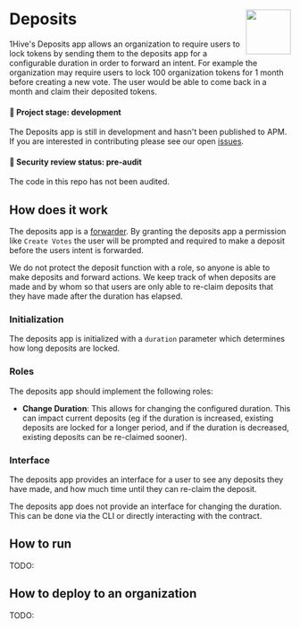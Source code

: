 # Deposits <img align="right" src="https://github.com/1Hive/website/blob/master/website/static/img/bee.png" height="80px" />

1Hive's Deposits app allows an organization to require users to lock tokens by sending them to the deposits app for a configurable duration in order to forward an intent. For example the organization may require users to lock 100 organization tokens for 1 month before creating a new vote. The user would be able to come back in a month and claim their deposited tokens. 

#### 🐲 Project stage: development

The Deposits app is still in development and hasn't been published to APM. If you are interested in contributing please see our open [issues](https://github.com/1hive/deposits-app/issues).

#### 🚨 Security review status: pre-audit

The code in this repo has not been audited.

## How does it work

The deposits app is a [forwarder](https://hack.aragon.org/docs/forwarding-intro). By granting the deposits app a permission like `Create Votes` the user will be prompted and required to make a deposit before the users intent is forwarded. 

We do not protect the deposit function with a role, so anyone is able to make deposits and forward actions. We keep track of when deposits are made and by whom so that users are only able to re-claim deposits that they have made after the duration has elapsed.

### Initialization

The deposits app is initialized with a `duration` parameter which determines how long deposits are locked. 

### Roles
The deposits app should implement the following roles:

- **Change Duration**: This allows for changing the configured duration. This can impact current deposits (eg if the duration is increased, existing deposits are locked for a longer period, and if the duration is decreased, existing deposits can be re-claimed sooner).  

### Interface

The deposits app provides an interface for a user to see any deposits they have made, and how much time until they can re-claim the deposit. 

The deposits app does not provide an interface for changing the duration. This can be done via the CLI or directly interacting with the contract.

## How to run

TODO:

## How to deploy to an organization

TODO:
